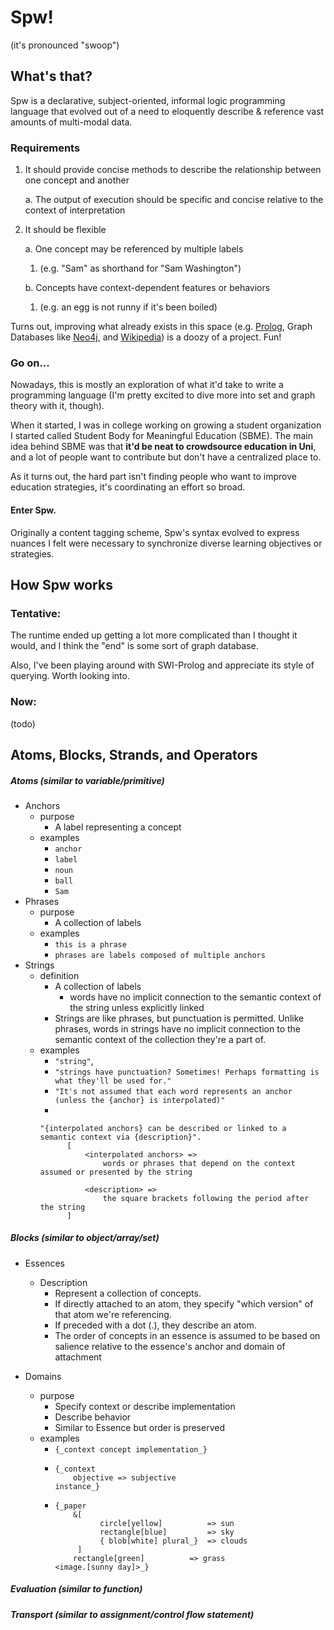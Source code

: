 # Spw!

(it's pronounced "swoop")

## What's that?

Spw is a declarative, subject-oriented, informal logic programming language that evolved out of a need to eloquently describe & reference vast amounts of multi-modal data.

### Requirements

1. It should provide concise methods to describe the relationship between one concept and another

   a. The output of execution should be specific and concise relative to the context of interpretation
2. It should be flexible

   a. One concept may be referenced by multiple labels
    1. (e.g. "Sam" as shorthand for "Sam Washington")

   b. Concepts have context-dependent features or behaviors
    1. (e.g. an egg is not runny if it's been boiled)

Turns out, improving what already exists in this space (e.g. [Prolog](https://www.swi-prolog.org/), Graph Databases like [Neo4j](https://neo4j.com/), and [Wikipedia](https://www.wikipedia.org/)) is a doozy of a project. Fun!

### Go on...

Nowadays, this is mostly an exploration of what it'd take to write a programming language (I'm pretty excited to dive more into set and graph theory with it, though).

When it started, I was in college working on growing a student organization I started called Student Body for Meaningful Education (SBME).
The main idea behind SBME was that **it'd be neat to crowdsource education in Uni**, and a lot of people want to contribute but don't have a centralized place to.

As it turns out, the hard part isn't finding people who want to improve education strategies, it's coordinating an effort so broad.

#### Enter Spw.

Originally a content tagging scheme, Spw's syntax evolved to express nuances I felt were necessary to synchronize diverse learning objectives or strategies.


## How Spw works

### Tentative:
The runtime ended up getting a lot more complicated than I thought it would, and I think the "end" is some sort of graph database.

Also, I've been playing around with SWI-Prolog and appreciate its style of querying. Worth looking into.

### Now:
(todo)

## Atoms, Blocks, Strands, and Operators

##### Atoms (similar to variable/primitive)

- Anchors
    - purpose
        - A label representing a concept
    - examples
        - `anchor`
        - `label`
        - `noun`
        - `ball`
        - `Sam`
- Phrases
    - purpose
        - A collection of labels
    - examples
        - `this is a phrase`
        - `phrases are labels composed of multiple anchors`
- Strings
    - definition
        - A collection of labels
            - words have no implicit connection to the semantic context of the string unless explicitly linked
        - Strings are like phrases, but punctuation is permitted. Unlike phrases, words in strings have no implicit connection to the semantic context of the collection they're a part of.
    - examples
        - `"string"`,
        - `"strings have punctuation? Sometimes! Perhaps formatting is what they'll be used for."`
        - `"It's not assumed that each word represents an anchor (unless the {anchor} is interpolated)"`
        -
        ```
        "{interpolated anchors} can be described or linked to a semantic context via {description}".
              [
                  <interpolated anchors> => 
                      words or phrases that depend on the context assumed or presented by the string
        
                  <description> => 
                      the square brackets following the period after the string
              ]
        ```

##### Blocks (similar to object/array/set)

- Essences
  - Description
    - Represent a collection of concepts.
    - If directly attached to an atom, they specify "which version" of that atom we're referencing. 
    - If preceded with a dot (.), they describe an atom.
    - The order of concepts in an essence is assumed to be based on salience relative to the essence's anchor and domain of attachment
    
- Domains
    - purpose
        - Specify context or describe implementation
        - Describe behavior
        - Similar to Essence but order is preserved
    - examples
        - `{_context concept implementation_}`
        - ```
          {_context
              objective => subjective 
          instance_}
          ```
        - ```
          {_paper
              &[
                    circle[yellow]          => sun 
                    rectangle[blue]         => sky           
                    { blob[white] plural_}  => clouds
               ]
              rectangle[green]          => grass 
          <image.[sunny day]>_}
          ```
##### Evaluation (similar to function)

##### Transport (similar to assignment/control flow statement)
